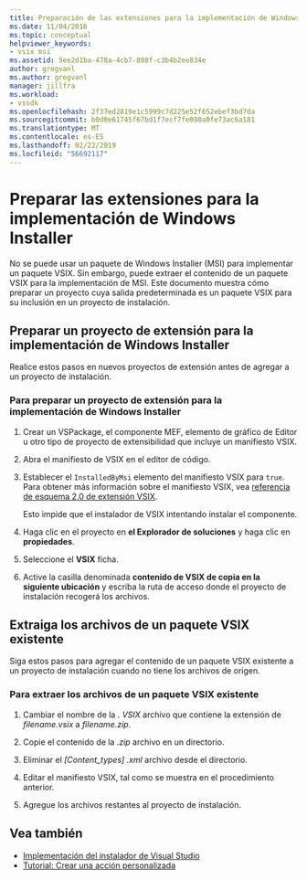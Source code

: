 ```yaml
---
title: Preparación de las extensiones para la implementación de Windows Installer | Microsoft Docs
ms.date: 11/04/2016
ms.topic: conceptual
helpviewer_keywords:
- vsix msi
ms.assetid: 5ee2d1ba-478a-4cb7-898f-c3b4b2ee834e
author: gregvanl
ms.author: gregvanl
manager: jillfra
ms.workload:
- vssdk
ms.openlocfilehash: 2f37ed2819e1c5999c7d225e52f652ebef3bd7da
ms.sourcegitcommit: b0d8e61745f67bd1f7ecf7fe080a0fe73ac6a181
ms.translationtype: MT
ms.contentlocale: es-ES
ms.lasthandoff: 02/22/2019
ms.locfileid: "56692117"
---
```

# <a name="prepare-extensions-for-windows-installer-deployment"></a>Preparar las extensiones para la implementación de Windows Installer
No se puede usar un paquete de Windows Installer (MSI) para implementar un paquete VSIX. Sin embargo, puede extraer el contenido de un paquete VSIX para la implementación de MSI. Este documento muestra cómo preparar un proyecto cuya salida predeterminada es un paquete VSIX para su inclusión en un proyecto de instalación.

## <a name="prepare-an-extension-project-for-windows-installer-deployment"></a>Preparar un proyecto de extensión para la implementación de Windows Installer
 Realice estos pasos en nuevos proyectos de extensión antes de agregar a un proyecto de instalación.

### <a name="to-prepare-an-extension-project-for-windows-installer-deployment"></a>Para preparar un proyecto de extensión para la implementación de Windows Installer

1.  Crear un VSPackage, el componente MEF, elemento de gráfico de Editor u otro tipo de proyecto de extensibilidad que incluye un manifiesto VSIX.

2.  Abra el manifiesto de VSIX en el editor de código.

3.  Establecer el `InstalledByMsi` elemento del manifiesto VSIX para `true`. Para obtener más información sobre el manifiesto VSIX, vea [referencia de esquema 2.0 de extensión VSIX](../extensibility/vsix-extension-schema-2-0-reference.md).

     Esto impide que el instalador de VSIX intentando instalar el componente.

4.  Haga clic en el proyecto en **el Explorador de soluciones** y haga clic en **propiedades**.

5.  Seleccione el **VSIX** ficha.

6.  Active la casilla denominada **contenido de VSIX de copia en la siguiente ubicación** y escriba la ruta de acceso donde el proyecto de instalación recogerá los archivos.

## <a name="extract-files-from-an-existing-vsix-package"></a>Extraiga los archivos de un paquete VSIX existente
 Siga estos pasos para agregar el contenido de un paquete VSIX existente a un proyecto de instalación cuando no tiene los archivos de origen.

### <a name="to-extract-files-from-an-existing-vsix-package"></a>Para extraer los archivos de un paquete VSIX existente

1.  Cambiar el nombre de la *. VSIX* archivo que contiene la extensión de *filename.vsix* a *filename.zip*.

2.  Copie el contenido de la *.zip* archivo en un directorio.

3.  Eliminar el *[Content_types] .xml* archivo desde el directorio.

4.  Editar el manifiesto VSIX, tal como se muestra en el procedimiento anterior.

5.  Agregue los archivos restantes al proyecto de instalación.

## <a name="see-also"></a>Vea también
- [Implementación del instalador de Visual Studio](https://msdn.microsoft.com/library/121be21b-b916-43e2-8f10-8b080516d2a0)
- [Tutorial: Crear una acción personalizada](/previous-versions/visualstudio/visual-studio-2010/d9k65z2d(v=vs.100))